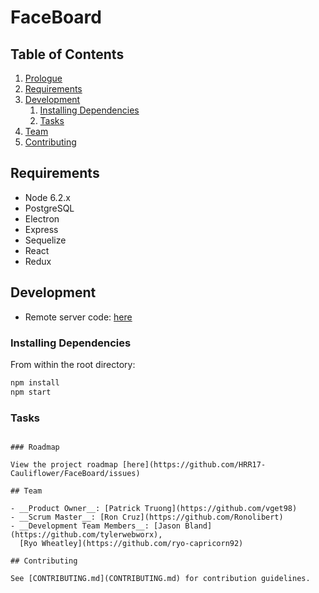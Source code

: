# FaceBoard

## Table of Contents

1. [Prologue](#prologue)
1. [Requirements](#requirements)
1. [Development](#development)
    1. [Installing Dependencies](#installing-dependencies)
    1. [Tasks](#tasks)
1. [Team](#team)
1. [Contributing](#contributing)

## Requirements

- Node 6.2.x
- PostgreSQL
- Electron
- Express
- Sequelize
- React
- Redux

## Development

- Remote server code: [here](https://github.com/Faceboard/Faceboard-static)

### Installing Dependencies

From within the root directory:

```sh
npm install
npm start
```

### Tasks

```

### Roadmap

View the project roadmap [here](https://github.com/HRR17-Cauliflower/FaceBoard/issues)

## Team

- __Product Owner__: [Patrick Truong](https://github.com/vget98)
- __Scrum Master__: [Ron Cruz](https://github.com/Ronolibert)
- __Development Team Members__: [Jason Bland](https://github.com/tylerwebworx),
  [Ryo Wheatley](https://github.com/ryo-capricorn92)

## Contributing

See [CONTRIBUTING.md](CONTRIBUTING.md) for contribution guidelines.

